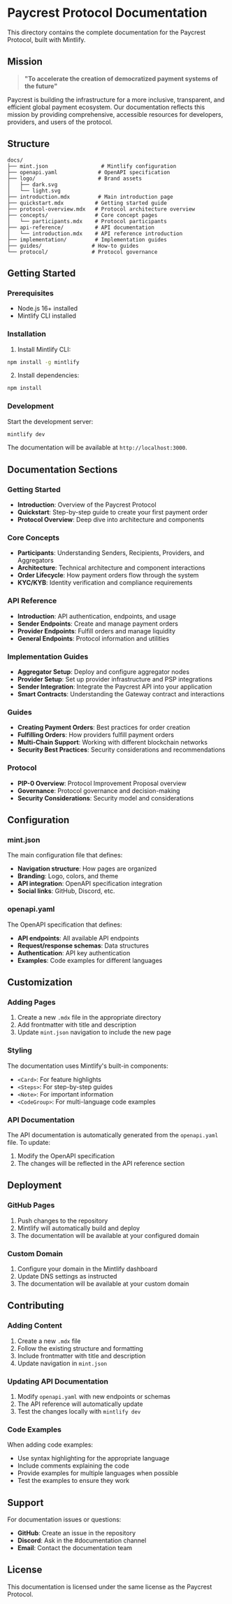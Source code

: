 # Paycrest Protocol Documentation

This directory contains the complete documentation for the Paycrest Protocol, built with Mintlify.

## Mission

> **"To accelerate the creation of democratized payment systems of the future"**

Paycrest is building the infrastructure for a more inclusive, transparent, and efficient global payment ecosystem. Our documentation reflects this mission by providing comprehensive, accessible resources for developers, providers, and users of the protocol.

## Structure

```
docs/
├── mint.json                 # Mintlify configuration
├── openapi.yaml             # OpenAPI specification
├── logo/                    # Brand assets
│   ├── dark.svg
│   └── light.svg
├── introduction.mdx         # Main introduction page
├── quickstart.mdx          # Getting started guide
├── protocol-overview.mdx   # Protocol architecture overview
├── concepts/               # Core concept pages
│   └── participants.mdx    # Protocol participants
├── api-reference/          # API documentation
│   └── introduction.mdx    # API reference introduction
├── implementation/         # Implementation guides
├── guides/                # How-to guides
└── protocol/              # Protocol governance
```

## Getting Started

### Prerequisites

- Node.js 16+ installed
- Mintlify CLI installed

### Installation

1. Install Mintlify CLI:
```bash
npm install -g mintlify
```

2. Install dependencies:
```bash
npm install
```

### Development

Start the development server:

```bash
mintlify dev
```

The documentation will be available at `http://localhost:3000`.

## Documentation Sections

### Getting Started
- **Introduction**: Overview of the Paycrest Protocol
- **Quickstart**: Step-by-step guide to create your first payment order
- **Protocol Overview**: Deep dive into architecture and components

### Core Concepts
- **Participants**: Understanding Senders, Recipients, Providers, and Aggregators
- **Architecture**: Technical architecture and component interactions
- **Order Lifecycle**: How payment orders flow through the system
- **KYC/KYB**: Identity verification and compliance requirements

### API Reference
- **Introduction**: API authentication, endpoints, and usage
- **Sender Endpoints**: Create and manage payment orders
- **Provider Endpoints**: Fulfill orders and manage liquidity
- **General Endpoints**: Protocol information and utilities

### Implementation Guides
- **Aggregator Setup**: Deploy and configure aggregator nodes
- **Provider Setup**: Set up provider infrastructure and PSP integrations
- **Sender Integration**: Integrate the Paycrest API into your application
- **Smart Contracts**: Understanding the Gateway contract and interactions

### Guides
- **Creating Payment Orders**: Best practices for order creation
- **Fulfilling Orders**: How providers fulfill payment orders
- **Multi-Chain Support**: Working with different blockchain networks
- **Security Best Practices**: Security considerations and recommendations

### Protocol
- **PIP-0 Overview**: Protocol Improvement Proposal overview
- **Governance**: Protocol governance and decision-making
- **Security Considerations**: Security model and considerations

## Configuration

### mint.json

The main configuration file that defines:

- **Navigation structure**: How pages are organized
- **Branding**: Logo, colors, and theme
- **API integration**: OpenAPI specification integration
- **Social links**: GitHub, Discord, etc.

### openapi.yaml

The OpenAPI specification that defines:

- **API endpoints**: All available API endpoints
- **Request/response schemas**: Data structures
- **Authentication**: API key authentication
- **Examples**: Code examples for different languages

## Customization

### Adding Pages

1. Create a new `.mdx` file in the appropriate directory
2. Add frontmatter with title and description
3. Update `mint.json` navigation to include the new page

### Styling

The documentation uses Mintlify's built-in components:

- `<Card>`: For feature highlights
- `<Steps>`: For step-by-step guides
- `<Note>`: For important information
- `<CodeGroup>`: For multi-language code examples

### API Documentation

The API documentation is automatically generated from the `openapi.yaml` file. To update:

1. Modify the OpenAPI specification
2. The changes will be reflected in the API reference section

## Deployment

### GitHub Pages

1. Push changes to the repository
2. Mintlify will automatically build and deploy
3. The documentation will be available at your configured domain

### Custom Domain

1. Configure your domain in the Mintlify dashboard
2. Update DNS settings as instructed
3. The documentation will be available at your custom domain

## Contributing

### Adding Content

1. Create a new `.mdx` file
2. Follow the existing structure and formatting
3. Include frontmatter with title and description
4. Update navigation in `mint.json`

### Updating API Documentation

1. Modify `openapi.yaml` with new endpoints or schemas
2. The API reference will automatically update
3. Test the changes locally with `mintlify dev`

### Code Examples

When adding code examples:

- Use syntax highlighting for the appropriate language
- Include comments explaining the code
- Provide examples for multiple languages when possible
- Test the examples to ensure they work

## Support

For documentation issues or questions:

- **GitHub**: Create an issue in the repository
- **Discord**: Ask in the #documentation channel
- **Email**: Contact the documentation team

## License

This documentation is licensed under the same license as the Paycrest Protocol. 